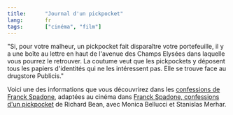 ```yaml
--- 
title:      "Journal d'un pickpocket" 
lang:       fr 
tags:       ["cinéma", "film"]
---
```



"Si, pour votre malheur, un pickpocket fait disparaître votre portefeuille, il y a une boîte au lettre en haut de l'avenue des Champs Elysées dans laquelle vous pourrez le retrouver. La coutume veut que les pickpockets y déposent tous les papiers d'identités qui ne les intéressent pas. Elle se trouve face au drugstore Publicis."

Voici une des informations que vous découvrirez dans les [confessions de Franck Spadone](http://www.pickpocknet.com/), adaptées au cinéma dans [Franck Spadone, confessions d'un pickpocket](http://us.imdb.com/Title?0166199) de Richard Bean, avec Monica Bellucci et Stanislas Merhar.
